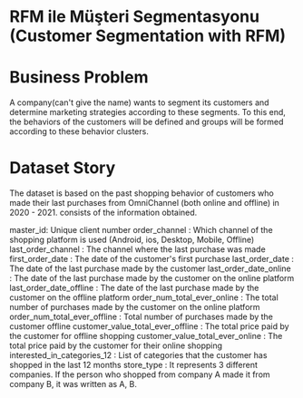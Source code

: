 # RFM ile Müşteri Segmentasyonu (Customer Segmentation with RFM)
# Business Problem

A company(can't give the name) wants to segment its customers and determine marketing strategies according to these segments.
To this end, the behaviors of the customers will be defined and groups will be formed according to these behavior clusters.

# Dataset Story
 The dataset is based on the past shopping behavior of customers who made their last purchases from OmniChannel (both online and offline) in 2020 - 2021.
 consists of the information obtained.

 master_id: Unique client number
 order_channel : Which channel of the shopping platform is used (Android, ios, Desktop, Mobile, Offline)
 last_order_channel : The channel where the last purchase was made
 first_order_date : The date of the customer's first purchase
 last_order_date : The date of the last purchase made by the customer
 last_order_date_online : The date of the last purchase made by the customer on the online platform
 last_order_date_offline : The date of the last purchase made by the customer on the offline platform
 order_num_total_ever_online : The total number of purchases made by the customer on the online platform
 order_num_total_ever_offline : Total number of purchases made by the customer offline
 customer_value_total_ever_offline : The total price paid by the customer for offline shopping
 customer_value_total_ever_online : The total price paid by the customer for their online shopping
 interested_in_categories_12 : List of categories that the customer has shopped in the last 12 months
 store_type : It represents 3 different companies. If the person who shopped from company A made it from company B, it was written as A, B.
